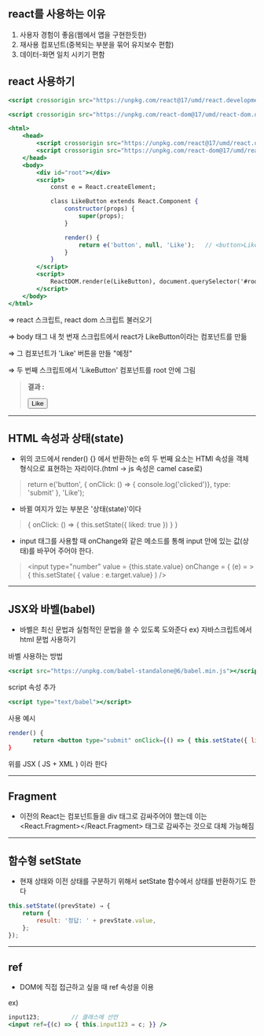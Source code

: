 ## react를 사용하는 이유

1. 사용자 경험이 좋음(웹에서 앱을 구현한듯한)
2. 재사용 컴포넌트(중복되는 부분을 묶어 유지보수 편함)
3. 데이터-화면 일치 시키기 편함

## react 사용하기

```jsx
<script crossorigin src="https://unpkg.com/react@17/umd/react.development.js"></script>

<script crossorigin src="https://unpkg.com/react-dom@17/umd/react-dom.development.js"></script>
```

```jsx
<html>
    <head>
        <script crossorigin src="https://unpkg.com/react@17/umd/react.development.js"></script>
        <script crossorigin src="https://unpkg.com/react-dom@17/umd/react-dom.development.js"></script>
    </head>
    <body>
        <div id="root"></div> 
        <script>
            const e = React.createElement;

            class LikeButton extends React.Component {
                constructor(props) {
                    super(props);
                }

                render() {
                    return e('button', null, 'Like');   // <button>Like</button>
                }
            }
        </script>
        <script>
            ReactDOM.render(e(LikeButton), document.querySelector('#root'));
        </script>
    </body>
</html>
```

⇒ react 스크립트, react dom 스크립트 불러오기

⇒ body 태그 내 첫 번재 스크립트에서 react가 LikeButton이라는 컴포넌트를 만듦

⇒ 그 컴포넌트가 'Like' 버튼을 만들 "예정"

⇒ 두 번째  스크립트에서 'LikeButton' 컴포넌트를 root 안에 그림

> **결과 :** <div id="root"><button>Like</button></div>

---

## HTML 속성과 상태(state)

- 위의 코드에서 render() {} 에서 반환하는 e의 두 번째 요소는 HTMl 속성을 객체 형식으로 표현하는 자리이다.(html -> js 속성은 camel case로)

> return e('button', { onClick: () ⇒ { console.log('clicked')}, type: 'submit'  }, 'Like');

- 바뀔 여지가 있는 부분은 '상태(state)'이다

> { onClick: () ⇒ { this.setState({ liked: true }) } }

- input 태그를 사용할 때 onChange와 같은 메소드를 통해 input 안에 있는 값(상태)를 바꾸어 주어야 한다.

> <input type="number" value = {this.state.value} onChange = { (e) = > { this.setState( { value : e.target.value} ) />

---

## JSX와 바벨(babel)

- 바벨은 최신 문법과 실험적인 문법을 쓸 수 있도록 도와준다 ex) 자바스크립트에서 html 문법 사용하기

바벨 사용하는 방법

```jsx
<script src="https://unpkg.com/babel-standalone@6/babel.min.js"></script>
```

 script 속성 추가

```jsx
<script type="text/babel"></script>
```

사용 예시

```jsx
render() {
       return <button type="submit" onClick={() => { this.setState({ liked: true})}}>Like</button
}
```

위를 JSX ( JS + XML ) 이라 한다

---

## Fragment

- 이전의 React는 컴포넌트들을 div 태그로 감싸주어야 했는데 이는 <React.Fragment></React.Fragment> 태그로 감싸주는 것으로 대체 가능해짐

---

## 함수형 setState

- 현재 상태와 이전 상태를 구분하기 위해서 setState 함수에서 상태를 반환하기도 한다

```jsx
this.setState((prevState) ⇒ {
	return {
		result: '정답: ' + prevState.value,
	};
});
```

---

## ref

- DOM에 직접 접근하고 싶을 때 ref 속성을 이용

ex)

```jsx
input123;         // 클래스에 선언
<input ref={(c) => { this.input123 = c; }} />
```

